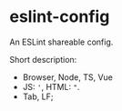 # eslint-config

An ESLint shareable config.

Short description:
- Browser, Node, TS, Vue
- JS: `'`, HTML: `"`.
- Tab, LF;
